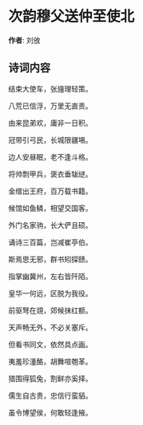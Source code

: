 # 次韵穆父送仲至使北

**作者**: 刘攽

## 诗词内容

结束大使车，张旜理轻策。

八荒已信浮，万里无直责。

由来昆弟欢，庸非一日积。

冠带引弓民，长城限疆埸。

边人安昼眠，老不逢斗格。

将帅剽甲兵，褒衣垂韨縌。

金缯出王府，百万载书籍。

候馆如鱼鳞，相望交国客。

外门名家驹，长大俨且硕。

诵诗三百篇，岂减崔亭伯。

斯焉思无邪，群书矧探赜。

指掌幽冀州，左右皆阡陌。

皇华一何远，区脱为我役。

前驱弩在覢，郊候抹红额。

天声畅无外，不必关塞斥。

但看书同文，依然具点画。

夷羞珍湩酪，胡舞喧匏革。

猎围得狐兔，割鲜亦奚择。

儒生自古贵，忠信行蛮貊。

虽令博望侯，何敢轻逢掖。

